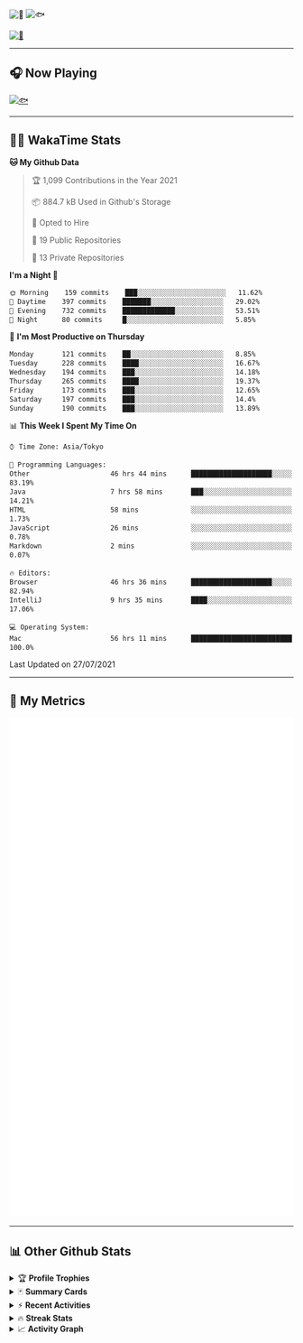 <p align="left"> 
  <img alt="🐠" src="https://github-readme-stats.vercel.app/api?username=ktnkk&count_private=true&show_icons=true&theme=dark&include_all_commits=true" />
  <img alt="🐟" src="https://github-readme-stats.vercel.app/api/top-langs/?username=ktnkk&layout=compact&theme=dark&langs_count=10&hide=HTML,CSS,SCSS" />
</p>

[![🐙](https://hits.seeyoufarm.com/api/count/incr/badge.svg?url=https%3A%2F%2Fgithub.com%2Fktnkk%2Fhit-counter&count_bg=%23070707&title_bg=%23070707&icon=&icon_color=%23E7E7E7&title=visitors&edge_flat=true)](https://hits.seeyoufarm.com)

***

<!-- [<img src="https://readme-spotify-status-ktnkk.vercel.app/api/run-spotify-status" alt="🐙" width="500" />](https://github.com/ktnkk/)

*** -->

## 🎧 Now Playing

[![🐟](https://spotify-github-profile.vercel.app/api/view?uid=31ybvkrtg6lpzufa4ap3lug3xjfy&cover_image=true&theme=default)](https://open.spotify.com/user/31ybvkrtg6lpzufa4ap3lug3xjfy?si=4d057bb568954fa5)

***

## 🏃‍♀️ WakaTime Stats

<!--START_SECTION:waka-->
**🐱 My Github Data** 

> 🏆 1,099 Contributions in the Year 2021
 > 
> 📦 884.7 kB Used in Github's Storage 
 > 
> 💼 Opted to Hire
 > 
> 📜 19 Public Repositories 
 > 
> 🔑 13 Private Repositories  
 > 
**I'm a Night 🦉** 

```text
🌞 Morning    159 commits    ███░░░░░░░░░░░░░░░░░░░░░░   11.62% 
🌆 Daytime    397 commits    ███████░░░░░░░░░░░░░░░░░░   29.02% 
🌃 Evening    732 commits    █████████████░░░░░░░░░░░░   53.51% 
🌙 Night      80 commits     █░░░░░░░░░░░░░░░░░░░░░░░░   5.85%

```
📅 **I'm Most Productive on Thursday** 

```text
Monday       121 commits    ██░░░░░░░░░░░░░░░░░░░░░░░   8.85% 
Tuesday      228 commits    ████░░░░░░░░░░░░░░░░░░░░░   16.67% 
Wednesday    194 commits    ███░░░░░░░░░░░░░░░░░░░░░░   14.18% 
Thursday     265 commits    ████░░░░░░░░░░░░░░░░░░░░░   19.37% 
Friday       173 commits    ███░░░░░░░░░░░░░░░░░░░░░░   12.65% 
Saturday     197 commits    ███░░░░░░░░░░░░░░░░░░░░░░   14.4% 
Sunday       190 commits    ███░░░░░░░░░░░░░░░░░░░░░░   13.89%

```


📊 **This Week I Spent My Time On** 

```text
⌚︎ Time Zone: Asia/Tokyo

💬 Programming Languages: 
Other                    46 hrs 44 mins      ████████████████████░░░░░   83.19% 
Java                     7 hrs 58 mins       ███░░░░░░░░░░░░░░░░░░░░░░   14.21% 
HTML                     58 mins             ░░░░░░░░░░░░░░░░░░░░░░░░░   1.73% 
JavaScript               26 mins             ░░░░░░░░░░░░░░░░░░░░░░░░░   0.78% 
Markdown                 2 mins              ░░░░░░░░░░░░░░░░░░░░░░░░░   0.07%

🔥 Editors: 
Browser                  46 hrs 36 mins      ████████████████████░░░░░   82.94% 
IntelliJ                 9 hrs 35 mins       ████░░░░░░░░░░░░░░░░░░░░░   17.06%

💻 Operating System: 
Mac                      56 hrs 11 mins      █████████████████████████   100.0%

```


 Last Updated on 27/07/2021
<!--END_SECTION:waka-->

***

## 🎼 My Metrics

![🐳](https://github.com/ktnkk/ktnkk/blob/main/github-metrics.svg)
  
***

## 📊 Other Github Stats

<details>
  <summary>🏆 <strong>Profile Trophies</strong></summary>
  
  <br>
  
  [![🐬](https://github-profile-trophy.vercel.app/?username=ktnkk&rank=SECRET,SSS,SS,S,AAA,AA,A&theme=darkhub&row=1&margin-w=10&no-bg=true)](https://github.com/ryo-ma/github-profile-trophy)
  
  ***
</details>

<details>
  <summary>🃏 <strong>Summary Cards</strong></summary>
  
  <br>
  
  ![🐋](https://github-profile-summary-cards.vercel.app/api/cards/profile-details?username=ktnkk&theme=github_dark)
  ![🦑](https://github-profile-summary-cards.vercel.app/api/cards/repos-per-language?username=ktnkk&theme=github_dark)
  ![🦭](https://github-profile-summary-cards.vercel.app/api/cards/most-commit-language?username=ktnkk&theme=github_dark)
  ![🦀](https://github-profile-summary-cards.vercel.app/api/cards/stats?username=ktnkk&theme=github_dark)
  ![🦈](https://github-profile-summary-cards.vercel.app/api/cards/productive-time?username=ktnkk&theme=github_dark)
  
  ***
</details>

<details>
  <summary>⚡ <strong>Recent Activities</strong></summary>
  
  <br>
  
  <!--START_SECTION:activity-->
1. 🎉 Merged PR [#19](https://github.com/ktnkk/gatsby-sandbox/pull/19) in [ktnkk/gatsby-sandbox](https://github.com/ktnkk/gatsby-sandbox)
2. 🎉 Merged PR [#13](https://github.com/ktnkk/ulog/pull/13) in [ktnkk/ulog](https://github.com/ktnkk/ulog)
3. 🎉 Merged PR [#6](https://github.com/ktnkk/copo/pull/6) in [ktnkk/copo](https://github.com/ktnkk/copo)
4. ❌ Closed PR [#58](https://github.com/ktnkk/spring-boot-doma2-sample/pull/58) in [ktnkk/spring-boot-doma2-sample](https://github.com/ktnkk/spring-boot-doma2-sample)
5. 🎉 Merged PR [#16](https://github.com/ktnkk/gatsby-sandbox/pull/16) in [ktnkk/gatsby-sandbox](https://github.com/ktnkk/gatsby-sandbox)
6. 🎉 Merged PR [#17](https://github.com/ktnkk/gatsby-sandbox/pull/17) in [ktnkk/gatsby-sandbox](https://github.com/ktnkk/gatsby-sandbox)
7. 🎉 Merged PR [#18](https://github.com/ktnkk/gatsby-sandbox/pull/18) in [ktnkk/gatsby-sandbox](https://github.com/ktnkk/gatsby-sandbox)
8. 🎉 Merged PR [#5](https://github.com/ktnkk/copo/pull/5) in [ktnkk/copo](https://github.com/ktnkk/copo)
9. 🎉 Merged PR [#12](https://github.com/ktnkk/ulog/pull/12) in [ktnkk/ulog](https://github.com/ktnkk/ulog)
10. 🎉 Merged PR [#16](https://github.com/ktnkk/tasky/pull/16) in [ktnkk/tasky](https://github.com/ktnkk/tasky)
<!--END_SECTION:activity-->
  
***
</details>

<details>
  <summary>🔥 <strong>Streak Stats</strong></summary>
  
  <br>
  
  [![🐠](http://github-readme-streak-stats.herokuapp.com?user=ktnkk&theme=dark)](https://git.io/streak-stats)
  
  ***
</details>

<details>
  <summary>📈 <strong>Activity Graph</strong></summary>
  
  <br>
  
  [![🐡](https://activity-graph.herokuapp.com/graph?username=ktnkk&theme=xcode)](https://github.com/ashutosh00710/github-readme-activity-graph)
  
  ***
</details>
